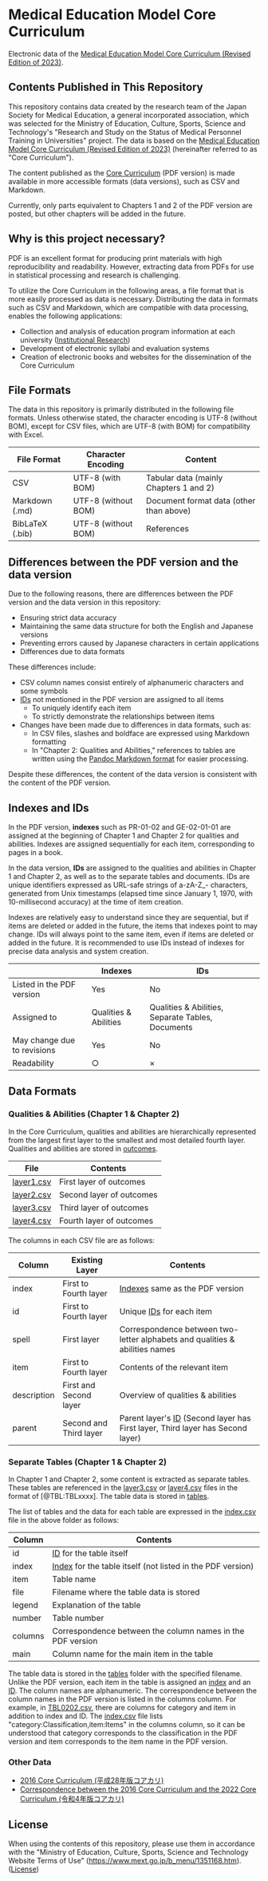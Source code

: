 # Medical Education Model Core Curriculum

Electronic data of the [Medical Education Model Core Curriculum (Revised Edition of 2023)](https://www.mext.go.jp/b_menu/shingi/chousa/koutou/116/toushin/mext_01280.html).

## Contents Published in This Repository

This repository contains data created by the research team of the Japan Society for Medical Education, a general incorporated association, which was selected for the Ministry of Education, Culture, Sports, Science and Technology's "Research and Study on the Status of Medical Personnel Training in Universities" project. The data is based on the [Medical Education Model Core Curriculum (Revised Edition of 2023)](https://www.mext.go.jp/b_menu/shingi/chousa/koutou/116/toushin/mext_01280.html) (hereinafter referred to as "Core Curriculum").

The content published as the [Core Curriculum](https://www.mext.go.jp/b_menu/shingi/chousa/koutou/116/toushin/mext_01280.html) (PDF version) is made available in more accessible formats (data versions), such as CSV and Markdown.

Currently, only parts equivalent to Chapters 1 and 2 of the PDF version are posted, but other chapters will be added in the future.

## Why is this project necessary?

PDF is an excellent format for producing print materials with high reproducibility and readability. However, extracting data from PDFs for use in statistical processing and research is challenging.

To utilize the Core Curriculum in the following areas, a file format that is more easily processed as data is necessary. Distributing the data in formats such as CSV and Markdown, which are compatible with data processing, enables the following applications:

- Collection and analysis of education program information at each university ([Institutional Research](https://doi.org/10.24489/jjphe.2018-012))
- Development of electronic syllabi and evaluation systems
- Creation of electronic books and websites for the dissemination of the Core Curriculum

## File Formats

The data in this repository is primarily distributed in the following file formats. Unless otherwise stated, the character encoding is UTF-8 (without BOM), except for CSV files, which are UTF-8 (with BOM) for compatibility with Excel.

| File Format | Character Encoding | Content |
|-------------|--------------------|---------|
| CSV         | UTF-8 (with BOM)   | Tabular data (mainly Chapters 1 and 2) |
| Markdown (.md) | UTF-8 (without BOM) | Document format data (other than above) |
| BibLaTeX (.bib) | UTF-8 (without BOM) | References |

## Differences between the PDF version and the data version

Due to the following reasons, there are differences between the PDF version and the data version in this repository:

- Ensuring strict data accuracy
- Maintaining the same data structure for both the English and Japanese versions
- Preventing errors caused by Japanese characters in certain applications
- Differences due to data formats

These differences include:

- CSV column names consist entirely of alphanumeric characters and some symbols
- [IDs](#indexes-and-ids) not mentioned in the PDF version are assigned to all items
    - To uniquely identify each item
    - To strictly demonstrate the relationships between items
- Changes have been made due to differences in data formats, such as:
    - In CSV files, slashes and boldface are expressed using Markdown formatting
    - In "Chapter 2: Qualities and Abilities," references to tables are written using the [Pandoc Markdown format](https://pandoc-doc-ja.readthedocs.io/ja/latest/users-guide.html#tables) for easier processing.

Despite these differences, the content of the data version is consistent with the content of the PDF version.

## Indexes and IDs

In the PDF version, **indexes** such as PR-01-02 and GE-02-01-01 are assigned at the beginning of Chapter 1 and Chapter 2 for qualities and abilities. Indexes are assigned sequentially for each item, corresponding to pages in a book.

In the data version, **IDs** are assigned to the qualities and abilities in Chapter 1 and Chapter 2, as well as to the separate tables and documents. IDs are unique identifiers expressed as URL-safe strings of a-zA-Z_- characters, generated from Unix timestamps (elapsed time since January 1, 1970, with 10-millisecond accuracy) at the time of item creation.

Indexes are relatively easy to understand since they are sequential, but if items are deleted or added in the future, the items that indexes point to may change. IDs will always point to the same item, even if items are deleted or added in the future. It is recommended to use IDs instead of indexes for precise data analysis and system creation.

| | Indexes | IDs |
|--|--|--|
| Listed in the PDF version | Yes | No |
| Assigned to | Qualities & Abilities | Qualities & Abilities, Separate Tables, Documents |
| May change due to revisions | Yes | No |
| Readability | ○ | × |

## Data Formats

### Qualities & Abilities (Chapter 1 & Chapter 2)

In the Core Curriculum, qualities and abilities are hierarchically represented from the largest first layer to the smallest and most detailed fourth layer. Qualities and abilities are stored in [outcomes](outcomes).

| File | Contents |
|-|-|
| [layer1.csv](outcomes/layer1.csv) | First layer of outcomes |
| [layer2.csv](outcomes/layer2.csv) | Second layer of outcomes |
| [layer3.csv](outcomes/layer3.csv) | Third layer of outcomes |
| [layer4.csv](outcomes/layer4.csv) | Fourth layer of outcomes |

The columns in each CSV file are as follows:

| Column | Existing Layer | Contents |
|-|-|-|
| index | First to Fourth layer | [Indexes](#indexes-and-ids) same as the PDF version |
| id | First to Fourth layer | Unique [IDs](#indexes-and-ids) for each item |
| spell | First layer | Correspondence between two-letter alphabets and qualities & abilities names |
| item | First to Fourth layer | Contents of the relevant item |
| description | First and Second layer | Overview of qualities & abilities |
| parent | Second and Third layer | Parent layer's [ID](#indexes-and-ids) (Second layer has First layer, Third layer has Second layer) |

### Separate Tables (Chapter 1 & Chapter 2)

In Chapter 1 and Chapter 2, some content is extracted as separate tables. These tables are referenced in the [layer3.csv](outcomes/layer3.csv) or [layer4.csv](outcomes/layer4.csv) files in the format of [@TBL:TBLxxxx]. The table data is stored in [tables](tables).

The list of tables and the data for each table are expressed in the [index.csv](tables/index.csv) file in the above folder as follows:

| Column | Contents |
|-|-|
| id | [ID](#indexes-and-ids) for the table itself |
| index | [Index](#indexes-and-ids) for the table itself (not listed in the PDF version) |
| item | Table name |
| file | Filename where the table data is stored |
| legend | Explanation of the table |
| number | Table number |
| columns | Correspondence between the column names in the PDF version |
| main | Column name for the main item in the table |

The table data is stored in the [tables](tables) folder with the specified filename. Unlike the PDF version, each item in the table is assigned an [index](#indexes-and-ids) and an [ID](#indexes-and-ids). The column names are alphanumeric. The correspondence between the column names in the PDF version is listed in the columns column. For example, in [TBL0202.csv](tables/TBL0202.csv), there are columns for category and item in addition to index and ID. The [index.csv](tables/index.csv) file lists "category:Classification,item:Items" in the columns column, so it can be understood that category corresponds to the classification in the PDF version and item corresponds to the item name in the PDF version.

### Other Data

- [2016 Core Curriculum (平成28年版コアカリ)](2016)
- [Correspondence between the 2016 Core Curriculum and the 2022 Core Curriculum (令和4年版コアカリ)](relations/y2016_to_y2022/)

## License

When using the contents of this repository, please use them in accordance with the "Ministry of Education, Culture, Sports, Science and Technology Website Terms of Use" (https://www.mext.go.jp/b_menu/1351168.htm). ([License](./LICENSE))

